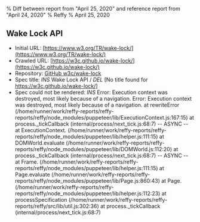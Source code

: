 % Diff between report from "April 25, 2020" and reference report from "April 24, 2020"
% Reffy
% April 25, 2020

## Wake Lock API

- Initial URL: [https://www.w3.org/TR/wake-lock/](https://www.w3.org/TR/wake-lock/)
- Crawled URL: [https://w3c.github.io/wake-lock/](https://w3c.github.io/wake-lock/)
- Repository: [GitHub w3c/wake-lock](https://github.com/w3c/wake-lock)
- Spec title: *INS* Wake Lock API / *DEL* [No title found for https://w3c.github.io/wake-lock/]
- Spec could not be rendered: *INS* Error: Execution context was destroyed, most likely because of a navigation. Error: Execution context was destroyed, most likely because of a navigation.
    at rewriteError (/home/runner/work/reffy-reports/reffy-reports/reffy/node_modules/puppeteer/lib/ExecutionContext.js:167:15)
    at process._tickCallback (internal/process/next_tick.js:68:7)
  -- ASYNC --
    at ExecutionContext.<anonymous> (/home/runner/work/reffy-reports/reffy-reports/reffy/node_modules/puppeteer/lib/helper.js:111:15)
    at DOMWorld.evaluate (/home/runner/work/reffy-reports/reffy-reports/reffy/node_modules/puppeteer/lib/DOMWorld.js:112:20)
    at process._tickCallback (internal/process/next_tick.js:68:7)
  -- ASYNC --
    at Frame.<anonymous> (/home/runner/work/reffy-reports/reffy-reports/reffy/node_modules/puppeteer/lib/helper.js:111:15)
    at Page.evaluate (/home/runner/work/reffy-reports/reffy-reports/reffy/node_modules/puppeteer/lib/Page.js:860:43)
    at Page.<anonymous> (/home/runner/work/reffy-reports/reffy-reports/reffy/node_modules/puppeteer/lib/helper.js:112:23)
    at processSpecification (/home/runner/work/reffy-reports/reffy-reports/reffy/src/lib/util.js:302:36)
    at process._tickCallback (internal/process/next_tick.js:68:7)


